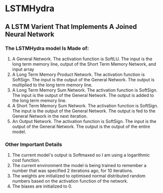 # LSTMHydra
## A LSTM Varient That Implements A Joined Neural Network
### The LSTMHydra model Is Made of:
1. A General Network. The activation function is SoftLU. The input is the long term memory line, output of the Short Term Memory Network, and input array
2. A Long Term Memory Product Network. The activation function is SoftSign. The input is the output of the General Network. The output is multiplied to the long term memory line.
3. A Long Term Memory Sum Network. The activation function is SoftSign. The input is the output of the General Network. The output is added to the long term memory line.
4. A Short Term Memory Sum Network. The activation function is SoftSign. The input is the output of the General Network. The output is fed to the General Network in the next iteration.
5. An Output Network. The activation function is SoftSign. The input is the output of the General Network. The output is the output of the entire model.
### Other Important Details
1. The current model's output is Softmaxed so I am using a logarithmic cost function.
2. The current environment the model is being trained to remember a number that was specified 2 iterations ago, for 10 iterations.
3. The weights are initialized to optimised normal distributed random numbers based on the activation function of the network.
4. The biases are initialized to 0.
